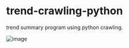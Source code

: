 # trend-crawling-python
trend summary program using python crawling. 

![image](https://user-images.githubusercontent.com/69239151/147237653-669028a4-8a78-49c7-bd52-a0e4801ca38e.png)
